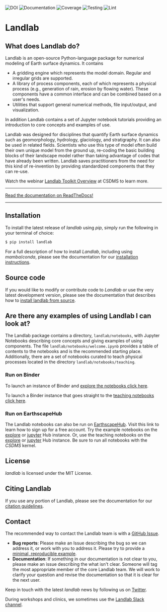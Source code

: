 ![[DOI][doi-link]][doi-badge]
![[Documentation][rtd-link]][rtd-badge]
![[Coverage][coveralls-link]][coveralls-badge]
![[Testing][test-link]][test-badge]
![[Lint][lint-link]][lint-badge]


[coveralls-badge]: https://coveralls.io/repos/landlab/landlab/badge.png
[coveralls-link]: https://coveralls.io/r/landlab/landlab
[doi-badge]: https://zenodo.org/badge/DOI/10.5281/zenodo.3776837.svg
[doi-link]: https://doi.org/10.5281/zenodo.3776837
[lint-badge]: https://github.com/landlab/landlab/actions/workflows/lint.yml/badge.svg
[lint-link]: https://github.com/landlab/landlab/actions/workflows/lint.yml
[rtd-badge]:https://readthedocs.org/projects/landlab/badge/?version=latest
[rtd-link]: https://landlab.csdms.io
[test-badge]: https://github.com/landlab/landlab/actions/workflows/test.yml/badge.svg
[test-link]: https://github.com/landlab/landlab/actions/workflows/test.yml

# Landlab

## What does Landlab do?

<!-- start-intro -->

Landlab is an open-source Python-language package for numerical modeling of
Earth surface dynamics. It contains

- A gridding engine which represents the model domain. Regular and irregular
  grids are supported.
- A library of process components, each of which represents a physical process
  (e.g., generation of rain, erosion by flowing water). These components have
  a common interface and can be combined based on a user's needs.
- Utilities that support general numerical methods, file input/output, and
  visualization.

In addition Landlab contains a set of Jupyter notebook tutorials providing
an introduction to core concepts and examples of use.

Landlab was designed for disciplines that quantify Earth surface dynamics such
as geomorphology, hydrology, glaciology, and stratigraphy. It can also be used
in related fields. Scientists who use this type of model often build
their own unique model from the ground up, re-coding the basic building blocks
of their landscape model rather than taking advantage of codes that have
already been written. Landlab saves practitioners from the need for this kind
of re-invention by providing standardized components that they can re-use.

Watch the webinar [Landlab Toolkit Overview](https://csdms.colorado.edu/wiki/Presenters-0407)
at CSDMS to learn more.

<!-- end-intro -->

______________________________________________________________________

[Read the documentation on ReadTheDocs!](https://landlab.csdms.io/)

______________________________________________________________________

## Installation

To install the latest release of *landlab* using *pip*, simply run the following
in your terminal of choice:

```bash
$ pip install landlab
```

For a full description of how to install *Landlab*, including using *mamba*/*conda*,
please see the documentation for our [installation instructions].

## Source code

If you would like to modify or contribute code to *Landlab* or use the very latest
development version, please see the documentation that describes how to
[install landlab from source].

## Are there any examples of using Landlab I can look at?

The Landlab package contains a directory, `landlab/notebooks`, with
Jupyter Notebooks describing core concepts and giving examples of using components.
The file `landlab/notebooks/welcome.ipynb` provides a table of contents to
the notebooks and is the recommended starting place.
Additionally, there are a set of notebooks curated to teach physical processes
located in the directory `landlab/notebooks/teaching`.

### Run on Binder

To launch an instance of
Binder and [explore the notebooks click here].

To launch a Binder instance that goes straight to the [teaching notebooks click here].

### Run on EarthscapeHub

The Landlab notebooks can also be run on [EarthscapeHub].
Visit this link to learn how to sign up for a free account.
Try the example notebooks on the [explore][explore-hub-example] or
[jupyter][jupyter-hub-example] Hub instance.
Or, use the teaching notebooks on the [explore][explore-hub-teaching] or
[jupyter][jupyter-hub-teaching] Hub instance.
Be sure to run all notebooks with the *CSDMS* kernel.

[explore-hub-example]: https://explore.openearthscape.org/hub/user-redirect/git-pull?repo=https%3A%2F%2Fgithub.com%2Flandlab%2Flandlab&urlpath=lab%2Ftree%2Flandlab%2Fnotebooks%2Fwelcome.ipynb&branch=master&depth=1
[explore-hub-teaching]: https://explore.openearthscape.org/hub/user-redirect/git-pull?repo=https%3A%2F%2Fgithub.com%2Flandlab%2Flandlab&urlpath=lab%2Ftree%2Flandlab%2Fnotebooks%2Fteaching%2Fwelcome_teaching.ipynb&branch=master&depth=1
[jupyter-hub-example]: https://jupyter.openearthscape.org/hub/user-redirect/git-pull?repo=https%3A%2F%2Fgithub.com%2Flandlab%2Flandlab&urlpath=lab%2Ftree%2Flandlab%2Fnotebooks%2Fwelcome.ipynb&branch=master&depth=1
[jupyter-hub-teaching]: https://jupyter.openearthscape.org/hub/user-redirect/git-pull?repo=https%3A%2F%2Fgithub.com%2Flandlab%2Flandlab&urlpath=lab%2Ftree%2Flandlab%2Fnotebooks%2Fteaching%2Fwelcome_teaching.ipynb&branch=master&depth=1


## License

*landlab* is licensed under the MIT License.

## Citing Landlab

If you use any portion of Landlab, please see the documentation for our
[citation guidelines].

## Contact

<!-- start-contact -->

The recommended way to contact the Landlab team is with a
[GitHub Issue](https://github.com/landlab/landlab/issues).

- **Bug reports**: Please make an Issue describing the bug so we can address it, or work
  with you to address it. Please try to provide a [minimal, reproducible example](https://stackoverflow.com/help/minimal-reproducible-example).
- **Documentation**: If something in our documentation is not clear to you, please make an
  issue describing the what isn't clear. Someone will tag
  the most appropriate member of the core Landlab team. We will work to clarify
  your question and revise the documentation so that it is clear for the next user.

Keep in touch with the latest *landlab* news by following us on [Twitter](https://twitter.com/landlabtoolkit).

During workshops and clinics, we sometimes use the
[Landlab Slack channel](https://landlab.slack.com).

<!-- end-contact -->

[citation guidelines]: https://landlab.csdms.io/about/citing.html
[earthscapehub]: https://csdms.colorado.edu/wiki/JupyterHub
[explore the notebooks click here]: https://mybinder.org/v2/gh/landlab/landlab/master?filepath=notebooks/welcome.ipynb
[install landlab from source]: https://landlab.csdms.io/install/
[installation instructions]: https://landlab.csdms.io/installation.html
[teaching notebooks click here]: https://mybinder.org/v2/gh/landlab/landlab/master?filepath=notebooks/teaching/welcome_teaching.ipynb
